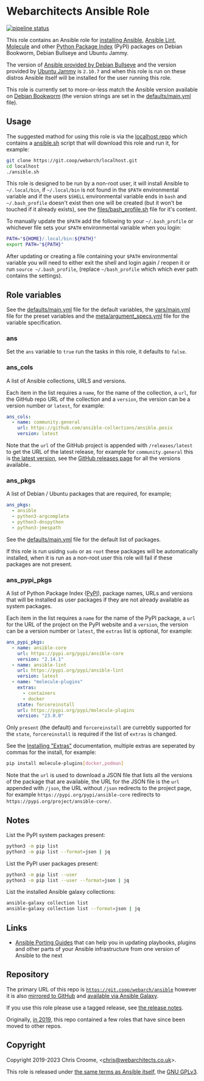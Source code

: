 # Webarchitects Ansible Role

[![pipeline status](https://git.coop/webarch/ansible/badges/master/pipeline.svg)](https://git.coop/webarch/ansible/-/commits/master)

This role contains an Ansible role for [installing Ansible](https://docs.ansible.com/ansible/latest/installation_guide/intro_installation.html), [Ansible Lint](https://github.com/ansible/ansible-lint), [Molecule](https://github.com/ansible-community/molecule) and other [Python Package Index](https://pypi.org/) (PyPI) packages on Debian Bookworm, Debian Bullseye and Ubuntu Jammy.

The version of [Ansible provided by Debian Bullseye](https://packages.debian.org/bullseye/ansible) and the version provided by [Ubuntu Jammy](https://packages.ubuntu.com/jammy/ansible) is `2.10.7` and when this role is run on these distros Ansible itself will be installed for the user running this role.

This role is currently set to more-or-less match the Ansible version available on [Debian Bookworm](https://packages.debian.org/bookworm/ansible-core) (the version strings are set in the [defaults/main.yml](defaults/main.yml) file).

## Usage

The suggested mathod for using this role is via the [localhost repo](https://git.coop/webarch/localhost) which contains a [ansible.sh](https://git.coop/webarch/localhost/-/blob/main/ansible.sh) script that will download this role and run it, for example:

```bash
git clone https://git.coop/webarch/localhost.git
cd localhost
./ansible.sh
```

This role is designed to be run by a non-root user, it will install Ansible to `~/.local/bin`, if `~/.local/bin` is not found in the `$PATH` environmental variable and if the users `$SHELL` environmental variable ends in `bash` and `~/.bash_profile` doesn't exist then one will be created (but it won't be touched if it already exists), see the [files/bash_profile.sh](bash_profile.sh) file for it's content.

To manually update the `$PATH` add the following to your `~/.bash_profile` or whichever file sets your `$PATH` environmental variable when you login:

```bash
PATH="${HOME}/.local/bin:${PATH}"
export PATH="${PATH}"
```

After updating or creating a file containing your `$PATH` environmental variable you will need to either exit the shell and login again / reopen it or run `source ~/.bash_profile`, (replace `~/bash_profile` which which ever path contains the settings).

## Role variables

See the [defaults/main.yml](defaults/main.yml) file for the default variables, the [vars/main.yml](vars/main.yml) file for the preset variables and the [meta/argument_specs.yml](meta/argument_specs.yml) file for the variable specification.

### ans

Set the `ans` variable to `true` run the tasks in this role, it defaults to `false`.

### ans_cols

A list of Ansible collections, URLS and versions.

Each item in the list requires a `name`, for the name of the collection, a `url`, for the GitHub repo URL of the collection and a `version`, the version can be a version number or `latest`, for example:

```yaml
ans_cols:
  - name: community.general
    url: https://github.com/ansible-collections/ansible.posix
    version: latest
```

Note that the `url` of the GitHub project is appended with `/releases/latest` to get the URL of the latest release, for example for `community.general` this is [the latest version](https://github.com/ansible-collections/community.general/releases/latest), see the [GitHub releases page](https://github.com/ansible-collections/community.general/releases) for all the versions available..

### ans_pkgs

A list of Debian / Ubuntu packages that are required, for example;

```yaml
ans_pkgs:
  - ansible
  - python3-argcomplete
  - python3-dnspython
  - python3-jmespath
```

See the [defaults/main.yml](defaults/main.yml) file for the default list of packages.

If this role is run usidng `sudo` or as `root` these packages will be automatically installed, when it is run as a non-root user this role will fail if these packages are not present.

### ans_pypi_pkgs

A list of Python Package Index ([PyPI](https://pypi.org/)), package names, URLs and versions that will be installed as user packages if they are not already available as system packages.

Each item in the list requires a `name` for the name of the PyPI package, a `url` for the URL of the project on the PyPI website and a `version`, the version can be a version number or `latest`, the `extras` list is optional, for example:

```yaml
ans_pypi_pkgs:
  - name: ansible-core
    url: https://pypi.org/pypi/ansible-core
    version: "2.14.1"
  - name: ansible-lint
    url: https://pypi.org/pypi/ansible-lint
    version: latest
  - name: "molecule-plugins"
    extras:
      - containers
      - docker
    state: forcereinstall
    url: https://pypi.org/pypi/molecule-plugins
    version: "23.0.0"
```

Only `present` (the default) and `forcereinstall` are currebtly supported for the `state`, `forcereinstall` is required if the list of `extras` is changed.

See the [Installing "Extras"](https://packaging.python.org/en/latest/tutorials/installing-packages/#id29) documentation, multiple extras are seperated by commas for the install, for example:

```bash
pip install molecule-plugins[docker,podman]
```

Note that the `url` is used to download a JSON file that lists all the versions of the package that are available, the URL for the JSON file is the `url` appended with `/json`, the URL without `/json` redirects to the project page, for example `https://pypi.org/pypi/ansible-core` redirects to `https://pypi.org/project/ansible-core/`.

## Notes

List the PyPI system packages present:

```bash
python3 -m pip list
python3 -m pip list --format=json | jq
```

List the PyPI user packages present:

```bash
python3 -m pip list --user
python3 -m pip list --user --format=json | jq
```

List the installed Ansible galaxy collections:

```bash
ansible-galaxy collection list
ansible-galaxy collection list --format=json | jq
```

## Links

* [Ansible Porting Guides](https://docs.ansible.com/ansible/devel/porting_guides/porting_guides.html) that can help you in updating playbooks, plugins and other parts of your Ansible infrastructure from one version of Ansible to the next

## Repository

The primary URL of this repo is [`https://git.coop/webarch/ansible`](https://git.coop/webarch/ansible) however it is also [mirrored to GitHub](https://github.com/webarch-coop/ansible-role-ansible) and [available via Ansible Galaxy](https://galaxy.ansible.com/chriscroome/ansible).
    
If you use this role please use a tagged release, see [the release notes](https://git.coop/webarch/ansible/-/releases).

Originally, [in 2019](https://git.coop/webarch/ansible/-/tree/archive2019), this repo contained a few roles that have since been moved to other repos.

## Copyright

Copyright 2019-2023 Chris Croome, &lt;[chris@webarchitects.co.uk](mailto:chris@webarchitects.co.uk)&gt;.

This role is released under [the same terms as Ansible itself](https://github.com/ansible/ansible/blob/devel/COPYING), the [GNU GPLv3](LICENSE).

